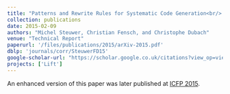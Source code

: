 ```yaml
---
title: "Patterns and Rewrite Rules for Systematic Code Generation<br/> <span style=\"font-size: 75%;\">From High-Level Functional Patterns to High-Performance Opencl Code</span>"
collection: publications
date: 2015-02-09
authors: "Michel Steuwer, Christian Fensch, and Christophe Dubach"
venue: "Technical Report"
paperurl: '/files/publications/2015/arXiv-2015.pdf'
dblp: 'journals/corr/SteuwerFD15'
google-scholar-url: "https://scholar.google.co.uk/citations?view_op=view_citation&hl=en&user=XdXJRZEAAAAJ&cstart=20&citation_for_view=XdXJRZEAAAAJ:mVmsd5A6BfQC"
projects: ['Lift']
---
```


An enhanced version of this paper was later published at [ICFP 2015](/publications/2015/ICFP/).
